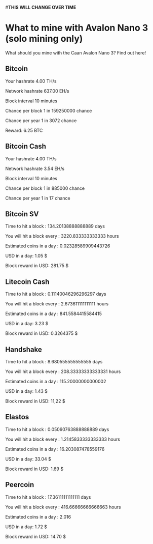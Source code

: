 #**THIS WILL CHANGE OVER TIME**

# What to mine with Avalon Nano 3 (solo mining only)
What should you mine with the Caan Avalon Nano 3? Find out here!

## Bitcoin

Your hashrate	4.00 TH/s

Network hashrate	637.00 EH/s

Block interval	10 minutes

Chance per block	1 in 159250000 chance

Chance per year	1 in 3072 chance

Reward: 6.25 BTC

## Bitcoin Cash

Your hashrate	4.00 TH/s

Network hashrate	3.54 EH/s

Block interval	10 minutes

Chance per block	1 in 885000 chance

Chance per year	1 in 17 chance

## Bitcoin SV
Time to hit a block : 134.20138888888889 days

You will hit a block every : 3220.833333333333 hours

Estimated coins in a day : 0.02328589909443726

USD in a day: 1.05 $

Block reward in USD: 281.75 $

## Litecoin Cash

Time to hit a block : 0.11140046296296297 days

You will hit a block every : 2.673611111111111 hours

Estimated coins in a day : 841.5584415584415

USD in a day: 3.23 $

Block reward in USD: 0.3264375 $

## Handshake
Time to hit a block : 8.680555555555555 days

You will hit a block every : 208.33333333333331 hours

Estimated coins in a day : 115.20000000000002

USD in a day: 1.43 $

Block reward in USD: 11,22 $

## Elastos
Time to hit a block : 0.05060763888888889 days

You will hit a block every : 1.2145833333333333 hours

Estimated coins in a day : 16.203087478559176

USD in a day: 33.04 $

Block reward in USD: 1.69 $

## Peercoin
Time to hit a block : 17.36111111111111 days

You will hit a block every : 416.66666666666663 hours

Estimated coins in a day : 2.016

USD in a day: 1.72 $

Block reward in USD: 14.70 $
